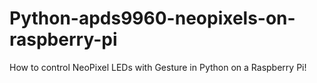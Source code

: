 # Python-apds9960-neopixels-on-raspberry-pi
How to control NeoPixel LEDs with Gesture in Python on a Raspberry Pi!
